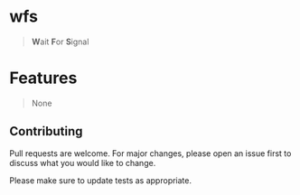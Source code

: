 # wfs

> **W**ait **F**or **S**ignal

# Features

> None

## Contributing

Pull requests are welcome. For major changes, please open an issue first to discuss what you would like to change.

Please make sure to update tests as appropriate.
